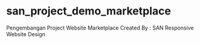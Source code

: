 # san_project_demo_marketplace
Pengembangan Project Website Marketplace Created By : SAN
Responsive Website Design
